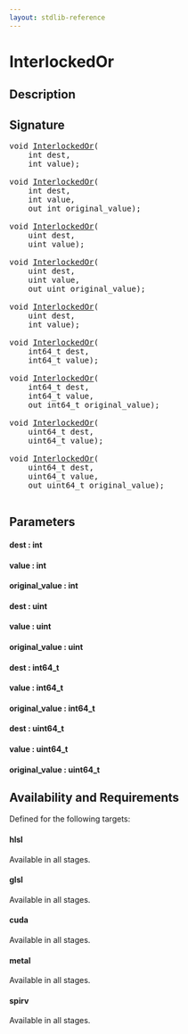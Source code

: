 ```yaml
---
layout: stdlib-reference
---
```


# InterlockedOr

## Description





## Signature 

<pre>
<span class="code_keyword">void</span> <a href="/stdlib-reference/global-decls/InterlockedOr">InterlockedOr</a>(
    <span class="code_keyword">int</span> <span class='code_param'>dest</span>,
    <span class="code_keyword">int</span> <span class='code_param'>value</span>);

<span class="code_keyword">void</span> <a href="/stdlib-reference/global-decls/InterlockedOr">InterlockedOr</a>(
    <span class="code_keyword">int</span> <span class='code_param'>dest</span>,
    <span class="code_keyword">int</span> <span class='code_param'>value</span>,
    <span class="code_keyword">out</span> <span class="code_keyword">int</span> <span class='code_param'>original_value</span>);

<span class="code_keyword">void</span> <a href="/stdlib-reference/global-decls/InterlockedOr">InterlockedOr</a>(
    <span class="code_keyword">uint</span> <span class='code_param'>dest</span>,
    <span class="code_keyword">uint</span> <span class='code_param'>value</span>);

<span class="code_keyword">void</span> <a href="/stdlib-reference/global-decls/InterlockedOr">InterlockedOr</a>(
    <span class="code_keyword">uint</span> <span class='code_param'>dest</span>,
    <span class="code_keyword">uint</span> <span class='code_param'>value</span>,
    <span class="code_keyword">out</span> <span class="code_keyword">uint</span> <span class='code_param'>original_value</span>);

<span class="code_keyword">void</span> <a href="/stdlib-reference/global-decls/InterlockedOr">InterlockedOr</a>(
    <span class="code_keyword">uint</span> <span class='code_param'>dest</span>,
    <span class="code_keyword">int</span> <span class='code_param'>value</span>);

<span class="code_keyword">void</span> <a href="/stdlib-reference/global-decls/InterlockedOr">InterlockedOr</a>(
    int64_t <span class='code_param'>dest</span>,
    int64_t <span class='code_param'>value</span>);

<span class="code_keyword">void</span> <a href="/stdlib-reference/global-decls/InterlockedOr">InterlockedOr</a>(
    int64_t <span class='code_param'>dest</span>,
    int64_t <span class='code_param'>value</span>,
    <span class="code_keyword">out</span> int64_t <span class='code_param'>original_value</span>);

<span class="code_keyword">void</span> <a href="/stdlib-reference/global-decls/InterlockedOr">InterlockedOr</a>(
    uint64_t <span class='code_param'>dest</span>,
    uint64_t <span class='code_param'>value</span>);

<span class="code_keyword">void</span> <a href="/stdlib-reference/global-decls/InterlockedOr">InterlockedOr</a>(
    uint64_t <span class='code_param'>dest</span>,
    uint64_t <span class='code_param'>value</span>,
    <span class="code_keyword">out</span> uint64_t <span class='code_param'>original_value</span>);

</pre>

## Parameters

#### dest  : int
#### value  : int
#### original\_value  : int
#### dest  : uint
#### value  : uint
#### original\_value  : uint
#### dest  : int64\_t
#### value  : int64\_t
#### original\_value  : int64\_t
#### dest  : uint64\_t
#### value  : uint64\_t
#### original\_value  : uint64\_t

## Availability and Requirements

Defined for the following targets:

#### hlsl
Available in all stages.

#### glsl
Available in all stages.

#### cuda
Available in all stages.

#### metal
Available in all stages.

#### spirv
Available in all stages.



